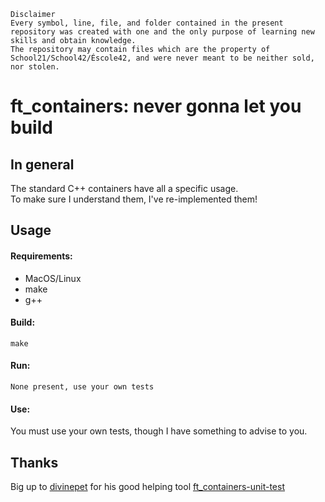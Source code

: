 ```
Disclaimer
Every symbol, line, file, and folder contained in the present repository was created with one and the only purpose of learning new skills and obtain knowledge.
The repository may contain files which are the property of School21/School42/Éscole42, and were never meant to be neither sold, nor stolen.
```
# ft_containers: never gonna let you build

## In general

The standard C++ containers have all a specific usage.<br>
To make sure I understand them, I've re-implemented them!<br>

## Usage

#### Requirements:
- MacOS/Linux
- make
- g++

#### Build:
```
make
```
#### Run:
```
None present, use your own tests
```
#### Use:
You must use your own tests, though I have something to advise to you.

## Thanks
Big up to [divinepet](https://github.com/divinepet) for his good helping tool [ft_containers-unit-test](https://github.com/divinepet/ft_containers-unit-test)
